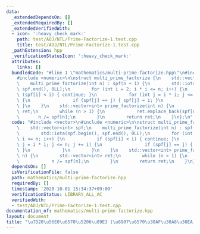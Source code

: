 ```yaml
---
data:
  _extendedDependsOn: []
  _extendedRequiredBy: []
  _extendedVerifiedWith:
  - icon: ':heavy_check_mark:'
    path: test/AOJ/NTL/Prime-Factorize-1.test.cpp
    title: test/AOJ/NTL/Prime-Factorize-1.test.cpp
  _pathExtension: hpp
  _verificationStatusIcon: ':heavy_check_mark:'
  attributes:
    links: []
  bundledCode: "#line 1 \"mathematics/multi-prime-factorize.hpp\"\n#include <vector>\n\
    #include <numeric>\n\nstruct multi_prime_factorize {\n    std::vector<int> spf;\n\
    \    multi_prime_factorize(int n) : spf(n + 1) {\n        std::iota(spf.begin(),\
    \ spf.end(), 0LL);\n        for (int i = 2; i * i <= n; i++) {\n            if\
    \ (spf[i] < i) { continue; }\n            for (int j = i * i; j <= n; j += i)\
    \ {\n                if (spf[j] == j) { spf[j] = i; }\n            }\n       \
    \ }\n    }\n    std::vector<int> prime_factorize(int n) {\n        std::vector<int>\
    \ ret;\n        while (n > 1) {\n            ret.emplace_back(spf[n]);\n     \
    \       n /= spf[n];\n        }\n        return ret;\n    }\n};\n"
  code: "#include <vector>\n#include <numeric>\n\nstruct multi_prime_factorize {\n\
    \    std::vector<int> spf;\n    multi_prime_factorize(int n) : spf(n + 1) {\n\
    \        std::iota(spf.begin(), spf.end(), 0LL);\n        for (int i = 2; i *\
    \ i <= n; i++) {\n            if (spf[i] < i) { continue; }\n            for (int\
    \ j = i * i; j <= n; j += i) {\n                if (spf[j] == j) { spf[j] = i;\
    \ }\n            }\n        }\n    }\n    std::vector<int> prime_factorize(int\
    \ n) {\n        std::vector<int> ret;\n        while (n > 1) {\n            ret.emplace_back(spf[n]);\n\
    \            n /= spf[n];\n        }\n        return ret;\n    }\n};"
  dependsOn: []
  isVerificationFile: false
  path: mathematics/multi-prime-factorize.hpp
  requiredBy: []
  timestamp: '2020-10-01 15:34:37+09:00'
  verificationStatus: LIBRARY_ALL_AC
  verifiedWith:
  - test/AOJ/NTL/Prime-Factorize-1.test.cpp
documentation_of: mathematics/multi-prime-factorize.hpp
layout: document
title: "\u7D20\u56E0\u6570\u5206\u89E3 (\u8907\u6570\u30AF\u30A8\u30EA)"
---
```


